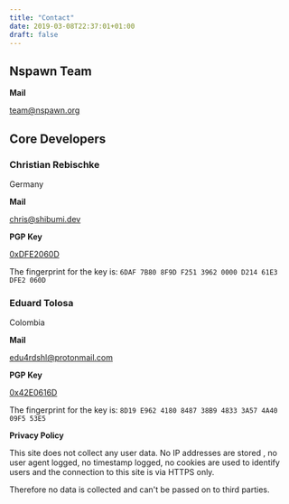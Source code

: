```yaml
---
title: "Contact"
date: 2019-03-08T22:37:01+01:00
draft: false
---
```


## Nspawn Team

**Mail**

team@nspawn.org

## Core Developers

### Christian Rebischke  
Germany

**Mail**

chris@shibumi.dev

**PGP Key**

[0xDFE2060D](https://hub.nspawn.org/storage/shibumi.txt)

The fingerprint for the key is: `6DAF 7B80 8F9D F251 3962 0000 D214 61E3 DFE2 060D`


### Eduard Tolosa 
Colombia  

**Mail**

edu4rdshl@protonmail.com

**PGP Key**

[0x42E0616D](https://hub.nspawn.org/storage/edu4rdshl.txt)

The fingerprint for the key is: `8D19 E962 4180 8487 38B9 4833 3A57 4A40 09F5 53E5`

**Privacy Policy**

This site does not collect any user data. No IP addresses are stored , no user
agent logged, no timestamp logged, no cookies are used to identify users and
the connection to this site is via HTTPS only.

Therefore no data is collected and can't be passed on to third parties.
